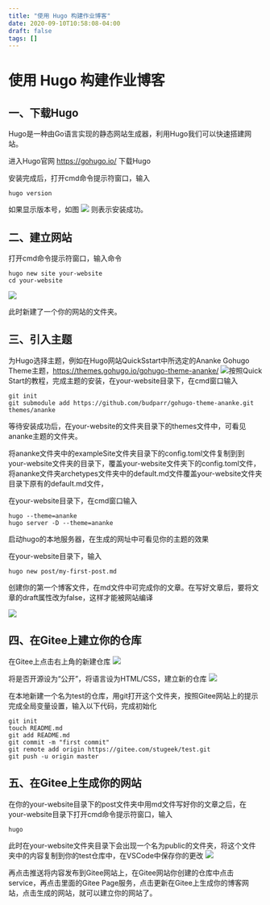 ```yaml
---
title: "使用 Hugo 构建作业博客"
date: 2020-09-10T10:58:08-04:00
draft: false
tags: []
---
```


# 使用 Hugo 构建作业博客

## 一、下载Hugo

Hugo是一种由Go语言实现的静态网站生成器，利用Hugo我们可以快速搭建网站。

进入Hugo官网 https://gohugo.io/ 下载Hugo

安装完成后，打开cmd命令提示符窗口，输入

    hugo version

如果显示版本号，如图 
![](http://stugeek.gitee.io/stu-geek/post/experiment1-image/1.png)
则表示安装成功。

## 二、建立网站

打开cmd命令提示符窗口，输入命令

    hugo new site your-website
    cd your-website

![](http://stugeek.gitee.io/stu-geek/post/experiment1-image/2.png)

此时新建了一个你的网站的文件夹。

## 三、引入主题

为Hugo选择主题，例如在Hugo网站QuickSstart中所选定的Ananke Gohugo Theme主题，https://themes.gohugo.io/gohugo-theme-ananke/ 
![](http://stugeek.gitee.io/stu-geek/post/experiment1-image/3.png)按照Quick Start的教程，完成主题的安装，在your-website目录下，在cmd窗口输入

    git init
    git submodule add https://github.com/budparr/gohugo-theme-ananke.git themes/ananke

等待安装成功后，在your-website的文件夹目录下的themes文件中，可看见ananke主题的文件夹。

将ananke文件夹中的exampleSite文件夹目录下的config.toml文件复制到到your-website文件夹的目录下，覆盖your-website文件夹下的config.toml文件，将ananke文件夹archetypes文件夹中的default.md文件覆盖your-website文件夹目录下原有的default.md文件，

在your-website目录下，在cmd窗口输入

    hugo --theme=ananke
    hugo server -D --theme=ananke

启动hugo的本地服务器，在生成的网址中可看见你的主题的效果

在your-website目录下，输入

    hugo new post/my-first-post.md

创建你的第一个博客文件，在md文件中可完成你的文章。在写好文章后，要将文章的draft属性改为false，这样才能被网站编译

![](http://stugeek.gitee.io/stu-geek/post/experiment1-image/4.png)


## 四、在Gitee上建立你的仓库

在Gitee上点击右上角的新建仓库
![](http://stugeek.gitee.io/stu-geek/post/experiment1-image/5.jpg)

将是否开源设为“公开”，将语言设为HTML/CSS，建立新的仓库
![](http://stugeek.gitee.io/stu-geek/post/experiment1-image/6.jpg)

在本地新建一个名为test的仓库，用git打开这个文件夹，按照Gitee网站上的提示完成全局变量设置，输入以下代码，完成初始化

    git init
    touch README.md
    git add README.md
    git commit -m "first commit"
    git remote add origin https://gitee.com/stugeek/test.git
    git push -u origin master


## 五、在Gitee上生成你的网站

在你的your-website目录下的post文件夹中用md文件写好你的文章之后，在your-website目录下打开cmd命令提示符窗口，输入

    hugo

此时在your-website文件夹目录下会出现一个名为public的文件夹，将这个文件夹中的内容复制到你的test仓库中，在VSCode中保存你的更改
![](http://stugeek.gitee.io/stu-geek/post/experiment1-image/7.png)

再点击推送将内容发布到Gitee网站上，在Gitee网站你创建的仓库中点击service，再点击里面的Gitee Page服务，点击更新在Gitee上生成你的博客网站，点击生成的网站，就可以建立你的网站了。










